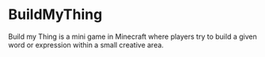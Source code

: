 # BuildMyThing

Build my Thing is a mini game in Minecraft where players try to build
a given word or expression within a small creative area.
